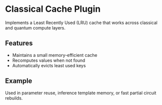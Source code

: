 # Classical Cache Plugin

Implements a Least Recently Used (LRU) cache that works across classical and quantum compute layers.

## Features

- Maintains a small memory-efficient cache
- Recomputes values when not found
- Automatically evicts least used keys

## Example

Used in parameter reuse, inference template memory, or fast partial circuit rebuilds.